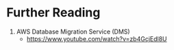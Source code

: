 
# Further Reading

1. AWS Database Migration Service (DMS)
    - https://www.youtube.com/watch?v=zb4GcjEdl8U